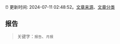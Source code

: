 :alarm_clock: 更新时间: 2024-07-11 02:48:52。[文章来源](/README.md)、[文章分类](/TAGS.md)

## 报告


> 关键字：`报告`、`月报`




